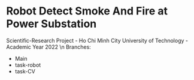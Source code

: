# Robot Detect Smoke And Fire at Power Substation
Scientific-Research Project - Ho Chi Minh City University of Technology - Academic Year 2022 \n
Branches:
- Main
- task-robot
- task-CV
